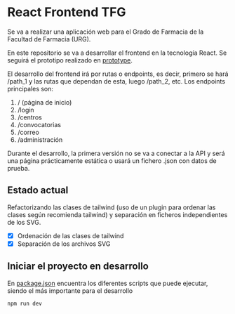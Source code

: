 # React Frontend TFG

Se va a realizar una aplicación web para el Grado de Farmacia
de la Facultad de Farmacia (URG).

En este repositorio se va a desarrollar el frontend en la tecnología
React. Se seguirá el prototipo realizado en [prototype](./prototype/README.md).

El desarrollo del frontend irá por rutas o endpoints, es decir, primero
se hará /path_1 y las rutas que dependan de esta, luego /path_2, etc.
Los endpoints principales son:

1. / (página de inicio)
2. /login
3. /centros
4. /convocatorias
5. /correo
6. /administración

Durante el desarrollo, la primera versión no se va a conectar a la API y será
una página prácticamente estática o usará un fichero .json con datos de prueba.

## Estado actual

Refactorizando las clases de tailwind (uso de un plugin para ordenar las clases
según recomienda tailwind) y separación en ficheros independientes de los
SVG.

- [X] Ordenación de las clases de tailwind
- [X] Separación de los archivos SVG

## Iniciar el proyecto en desarrollo

En [package.json](./package.json) encuentra los diferentes scripts que puede
ejecutar, siendo el más importante para el desarrollo

```
npm run dev
```
